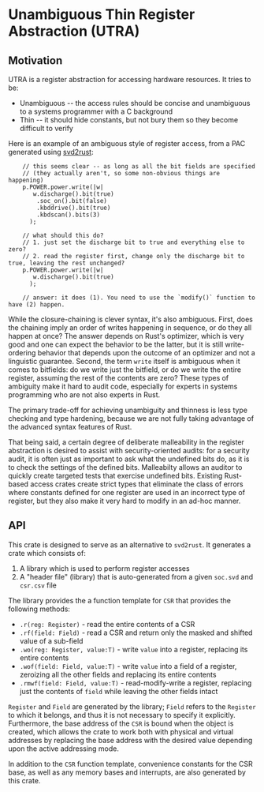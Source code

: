 # Unambiguous Thin Register Abstraction (UTRA)

## Motivation

UTRA is a register abstraction for accessing hardware resources. It tries to be:

* Unambiguous -- the access rules should be concise and unambiguous to a systems programmer with a C background
* Thin -- it should hide constants, but not bury them so they become difficult to verify

Here is an example of an ambiguous style of register access, from a
PAC generated using [svd2rust](https://crates.io/crates/svd2rust):

```
    // this seems clear -- as long as all the bit fields are specified
    // (they actually aren't, so some non-obvious things are happening)
    p.POWER.power.write(|w| 
       w.discharge().bit(true)
        .soc_on().bit(false)
        .kbddrive().bit(true)
        .kbdscan().bits(3)
      );

    // what should this do?
    // 1. just set the discharge bit to true and everything else to zero?
    // 2. read the register first, change only the discharge bit to true, leaving the rest unchanged?
    p.POWER.power.write(|w| 
       w.discharge().bit(true)
      );
      
    // answer: it does (1). You need to use the `modify()` function to have (2) happen.

```

While the closure-chaining is clever syntax, it's also ambiguous.
First, does the chaining imply an order of writes happening in
sequence, or do they all happen at once? The answer depends on Rust's
optimizer, which is very good and one can expect the behavior to be
the latter, but it is still write-ordering behavior that depends upon
the outcome of an optimizer and not a linguistic guarantee. Second,
the term `write` itself is ambiguous when it comes to bitfields: do we
write just the bitfield, or do we write the entire register, assuming
the rest of the contents are zero? These types of ambiguity make it
hard to audit code, especially for experts in systems programming
who are not also experts in Rust.

The primary trade-off for achieving unambiguity and thinness is less
type checking and type hardening, because we are not fully taking
advantage of the advanced syntax features of Rust. 

That being said, a certain degree of deliberate malleability in the
register abstraction is desired to assist with security-oriented
audits: for a security audit, it is often just as important to ask
what the undefined bits do, as it is to check the settings of the
defined bits. Malleabilty allows an auditor to quickly create targeted
tests that exercise undefined bits. Existing Rust-based access crates
create strict types that eliminate the class of errors where constants
defined for one register are used in an incorrect type of register,
but they also make it very hard to modify in an ad-hoc manner.

## API

This crate is designed to serve as an alternative to `svd2rust`. It generates
a crate which consists of:

1. A library which is used to perform register accesses
2. A "header file" (library) that is auto-generated from a given `soc.svd` and `csr.csv` file

The library provides the a function template for `CSR` that provides the following
methods:

* `.r(reg: Register)` - read the entire contents of a CSR
* `.rf(field: Field)` - read a CSR and return only the masked and shifted value of a sub-field
* `.wo(reg: Register, value:T)` - write `value` into a register, replacing its entire contents
* `.wof(field: Field, value:T)` - write `value` into a field of a register, zeroizing all the other fields and replacing its entire contents
* `.rmwf(field: Field, value:T)` - read-modify-write a register, replacing just the contents of `field` while leaving the other fields intact

`Register` and `Field` are generated by the library; `Field` refers to
the `Register` to which it belongs, and thus it is not necessary to
specify it explicitly. Furthermore, the base address of the `CSR` is
bound when the object is created, which allows the crate to work both
with physical and virtual addresses by replacing the base address with
the desired value depending upon the active addressing mode.

In addition to the `CSR` function template, convenience constants for
the CSR base, as well as any memory bases and interrupts, are also
generated by this crate.
